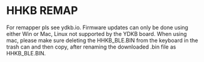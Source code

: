 # HHKB REMAP

For remapper pls see ydkb.io. Firmware updates can only be done using either Win or Mac, Linux not supported by the YDKB board. When using mac, please make sure deleting the HHKB_BLE.BIN from the keyboard in the trash can and then copy, after renaming the downloaded .bin file as HHKB_BLE.BIN.

